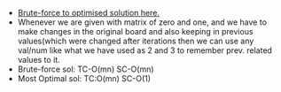 - [Brute-force to optimised solution here.](https://leetcode.com/problems/game-of-life/discuss/1225591/C%2B%2B-two-approaches-with-intuition-or-faster-than-100) <br>
- Whenever we are given with matrix of zero and one, and we have to make changes in the original board and also keeping in previous values(which were changed after iterations then we can use any val/num like what we have used as 2 and 3 to remember prev. related values to it. <br>
- Brute-force sol: TC-O(mn) SC-O(mn) <br>
- Most Optimal sol: TC:O(mn) SC-O(1)<br>
​